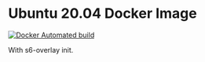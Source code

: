 # Ubuntu 20.04 Docker Image

[![Docker Automated build](https://img.shields.io/docker/automated/qnimbus/ubuntu?style=for-the-badge)](https://hub.docker.com/repository/docker/qnimbus/ubuntu)

With s6-overlay init.